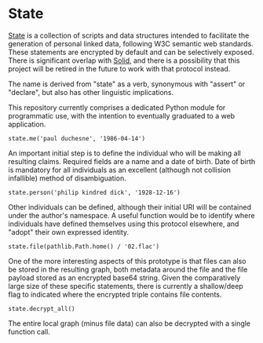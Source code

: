 # State

[State](https://github.com/paulduchesne/state) is a collection of scripts and data structures intended to facilitate the generation of personal linked data, following W3C semantic web standards. These statements are encrypted by default and can be selectively exposed. There is significant overlap with [Solid](https://solidproject.org/), and there is a possibility that this project will be retired in the future to work with that protocol instead.

The name is derived from "state" as a verb, synonymous with "assert" or "declare", but also has other linguistic implications.

This repository currently comprises a dedicated Python module for programmatic use, with the intention to eventually graduated to a web application.

`state.me('paul duchesne', '1986-04-14')`

An important initial step is to define the individual who will be making all resulting claims. Required fields are a name and a date of birth. Date of birth is mandatory for all individuals as an excellent (although not collision infallible) method of disambiguation.

`state.person('philip kindred dick', '1928-12-16')`

Other individuals can be defined, although their initial URI will be contained under the author's namespace. A useful function would be to identify where individuals have defined themselves using this protocol elsewhere, and "adopt" their own expressed identity.

`state.file(pathlib.Path.home() / '02.flac')`

One of the more interesting aspects of this prototype is that files can also be stored in the resulting graph, both metadata around the file and the file payload stored as an encrypted base64 string. Given the comparatively large size of these specific statements, there is currently a shallow/deep flag to indicated where the encrypted triple contains file contents.

`state.decrypt_all()`

The entire local graph (minus file data) can also be decrypted with a single function call.
